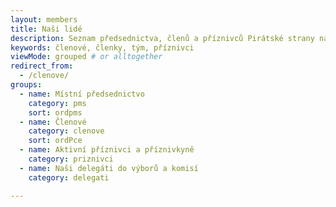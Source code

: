 ```yaml
---
layout: members
title: Naši lidé
description: Seznam předsednictva, členů a příznivců Pirátské strany na Praze 11.
keywords: členové, členky, tým, příznivci
viewMode: grouped # or alltogether
redirect_from:
  - /clenove/
groups:
  - name: Místní předsednictvo
    category: pms
    sort: ordpms
  - name: Členové
    category: clenove
    sort: ordPce
  - name: Aktivní příznivci a příznivkyně
    category: priznivci
  - name: Naši delegáti do výborů a komisí
    category: delegati

---
```

